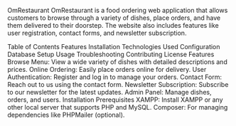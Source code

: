 OmRestaurant
OmRestaurant is a food ordering web application that allows customers to browse through a variety of dishes, place orders, and have them delivered to their doorstep. The website also includes features like user registration, contact forms, and newsletter subscription.

Table of Contents
Features
Installation
Technologies Used
Configuration
Database Setup
Usage
Troubleshooting
Contributing
License
Features
Browse Menu: View a wide variety of dishes with detailed descriptions and prices.
Online Ordering: Easily place orders online for delivery.
User Authentication: Register and log in to manage your orders.
Contact Form: Reach out to us using the contact form.
Newsletter Subscription: Subscribe to our newsletter for the latest updates.
Admin Panel: Manage dishes, orders, and users.
Installation
Prerequisites
XAMPP: Install XAMPP or any other local server that supports PHP and MySQL.
Composer: For managing dependencies like PHPMailer (optional).

